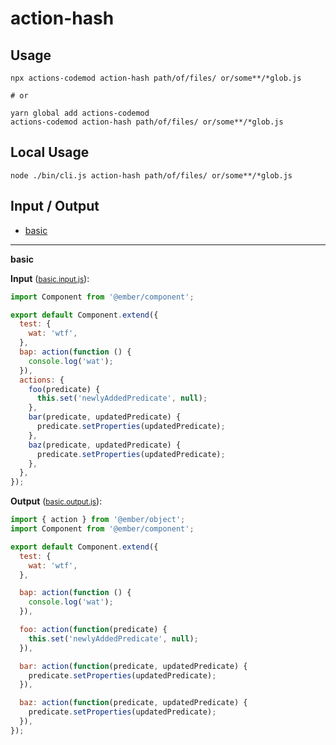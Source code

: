 # action-hash

## Usage

```
npx actions-codemod action-hash path/of/files/ or/some**/*glob.js

# or

yarn global add actions-codemod
actions-codemod action-hash path/of/files/ or/some**/*glob.js
```

## Local Usage

```
node ./bin/cli.js action-hash path/of/files/ or/some**/*glob.js
```

## Input / Output

<!--FIXTURES_TOC_START-->
* [basic](#basic)
<!--FIXTURES_TOC_END-->

<!--FIXTURES_CONTENT_START-->
---
<a id="basic">**basic**</a>

**Input** (<small>[basic.input.js](transforms/action-hash/__testfixtures__/basic.input.js)</small>):
```js
import Component from '@ember/component';

export default Component.extend({
  test: {
    wat: 'wtf',
  },
  bap: action(function () {
    console.log('wat');
  }),
  actions: {
    foo(predicate) {
      this.set('newlyAddedPredicate', null);
    },
    bar(predicate, updatedPredicate) {
      predicate.setProperties(updatedPredicate);
    },
    baz(predicate, updatedPredicate) {
      predicate.setProperties(updatedPredicate);
    },
  },
});

```

**Output** (<small>[basic.output.js](transforms/action-hash/__testfixtures__/basic.output.js)</small>):
```js
import { action } from '@ember/object';
import Component from '@ember/component';

export default Component.extend({
  test: {
    wat: 'wtf',
  },

  bap: action(function () {
    console.log('wat');
  }),

  foo: action(function(predicate) {
    this.set('newlyAddedPredicate', null);
  }),

  bar: action(function(predicate, updatedPredicate) {
    predicate.setProperties(updatedPredicate);
  }),

  baz: action(function(predicate, updatedPredicate) {
    predicate.setProperties(updatedPredicate);
  }),
});

```
<!--FIXTURES_CONTENT_END-->
